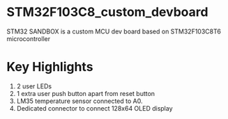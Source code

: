 # STM32F103C8_custom_devboard
STM32 SANDBOX is a custom MCU dev board based on STM32F103C8T6 microcontroller

# Key Highlights
1) 2 user LEDs 
2) 1 extra user push button apart from reset button
3) LM35 temperature sensor connected to A0.
4) Dedicated connector to connect 128x64 OLED display
